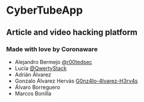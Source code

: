 # CyberTubeApp
## Article and video hacking platform
### Made with love by Coronaware
- Alejandro Bermejo [@r00tedsec](https://twitter.com/R00tedSec)
- Lucía [@QwertyStack](https://twitter.com/qwertystack)
- Adrián Álvarez 
- Gonzalo Álvarez Hervás [G0nz4lo-4lvarez-H3rv4s](https://github.com/G0nz4lo-4lvarez-H3rv4s)
- Álvaro Borreguero
- Marcos Bonilla

